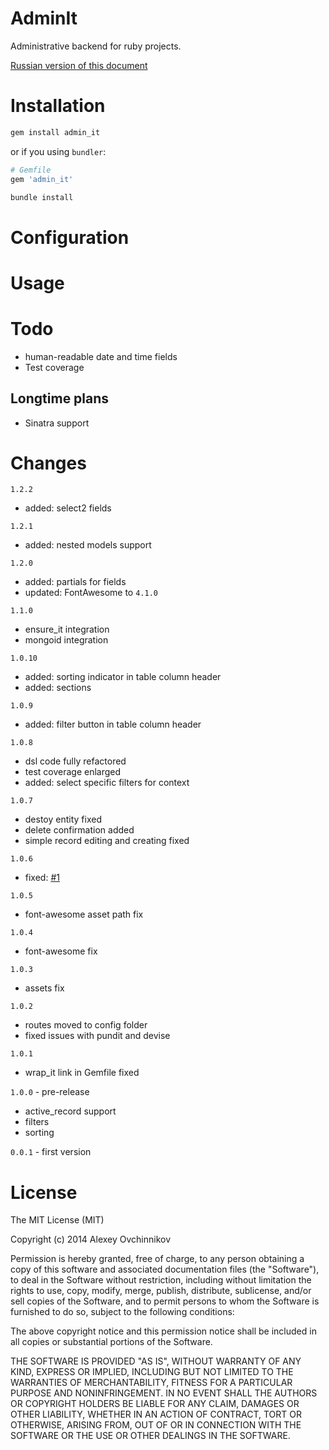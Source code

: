 # AdminIt

Administrative backend for ruby projects.

[Russian version of this document](README_RU.md)

# Installation

```sh
gem install admin_it
```

or if you using `bundler`:

```ruby
# Gemfile
gem 'admin_it'
```

```sh
bundle install
```

# Configuration

# Usage

# Todo

* human-readable date and time fields
* Test coverage

## Longtime plans

* Sinatra support

# Changes

`1.2.2`
* added: select2 fields

`1.2.1`
* added: nested models support

`1.2.0`
* added: partials for fields
* updated: FontAwesome to `4.1.0`

`1.1.0`
* ensure_it integration
* mongoid integration

`1.0.10`

* added: sorting indicator in table column header
* added: sections

`1.0.9`

* added: filter button in table column header

`1.0.8`

* dsl code fully refactored
* test coverage enlarged
* added: select specific filters for context

`1.0.7`

* destoy entity fixed
* delete confirmation added
* simple record editing and creating fixed

`1.0.6`

* fixed: [#1](/../../issues/1)

`1.0.5`

* font-awesome asset path fix

`1.0.4`

* font-awesome fix

`1.0.3`

* assets fix

`1.0.2`

* routes moved to config folder
* fixed issues with pundit and devise

`1.0.1`

* wrap_it link in Gemfile fixed

`1.0.0` - pre-release

* active_record support
* filters
* sorting

`0.0.1` - first version

# License

The MIT License (MIT)

Copyright (c) 2014 Alexey Ovchinnikov

Permission is hereby granted, free of charge, to any person obtaining a copy
of this software and associated documentation files (the "Software"), to deal
in the Software without restriction, including without limitation the rights
to use, copy, modify, merge, publish, distribute, sublicense, and/or sell
copies of the Software, and to permit persons to whom the Software is
furnished to do so, subject to the following conditions:

The above copyright notice and this permission notice shall be included in
all copies or substantial portions of the Software.

THE SOFTWARE IS PROVIDED "AS IS", WITHOUT WARRANTY OF ANY KIND, EXPRESS OR
IMPLIED, INCLUDING BUT NOT LIMITED TO THE WARRANTIES OF MERCHANTABILITY,
FITNESS FOR A PARTICULAR PURPOSE AND NONINFRINGEMENT. IN NO EVENT SHALL THE
AUTHORS OR COPYRIGHT HOLDERS BE LIABLE FOR ANY CLAIM, DAMAGES OR OTHER
LIABILITY, WHETHER IN AN ACTION OF CONTRACT, TORT OR OTHERWISE, ARISING FROM,
OUT OF OR IN CONNECTION WITH THE SOFTWARE OR THE USE OR OTHER DEALINGS IN
THE SOFTWARE.
